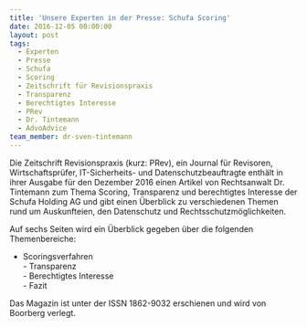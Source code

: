 ```yaml
---
title: 'Unsere Experten in der Presse: Schufa Scoring'
date: 2016-12-05 00:00:00
layout: post
tags:
  - Experten
  - Presse
  - Schufa
  - Scoring
  - Zeitschrift für Revisionspraxis
  - Transparenz
  - Berechtigtes Interesse
  - PRev
  - Dr. Tintemann
  - AdvoAdvice
team_member: dr-sven-tintemann
---
```



Die Zeitschrift Revisionspraxis (kurz: PRev), ein Journal für Revisoren, Wirtschaftsprüfer, IT-Sicherheits- und Datenschutzbeauftragte enthält in ihrer Ausgabe für den Dezember 2016 einen Artikel von Rechtsanwalt Dr. Tintemann zum Thema Scoring, Transparenz und berechtigtes Interesse der Schufa Holding AG und gibt einen Überblick zu verschiedenen Themen rund um Auskunfteien, den Datenschutz und Rechtsschutzmöglichkeiten.

Auf sechs Seiten wird ein Überblick gegeben über die folgenden Themenbereiche:

* Scoringsverfahren
  <br>- Transparenz
  <br>- Berechtigtes Interesse
  <br>- Fazit

Das Magazin ist unter der ISSN 1862-9032 erschienen und wird von Boorberg verlegt.
<br>